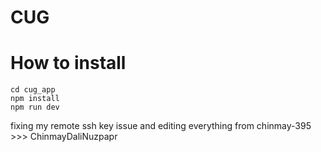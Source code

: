 # CUG

# How to install

```
cd cug_app
npm install
npm run dev
```

fixing my remote ssh key issue and editing everything from chinmay-395 >>> ChinmayDaliNuzpapr
